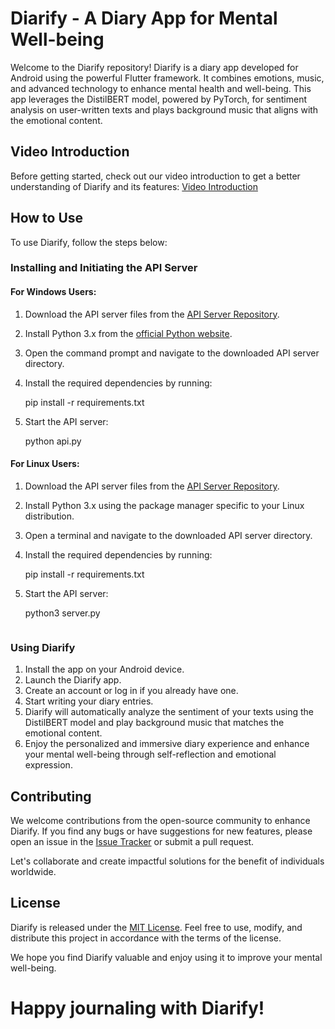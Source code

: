 # Diarify - A Diary App for Mental Well-being

Welcome to the Diarify repository! Diarify is a diary app developed for Android using the powerful Flutter framework. It combines emotions, music, and advanced technology to enhance mental health and well-being. This app leverages the DistilBERT model, powered by PyTorch, for sentiment analysis on user-written texts and plays background music that aligns with the emotional content.

## Video Introduction
Before getting started, check out our video introduction to get a better understanding of Diarify and its features: [Video Introduction](https://www.youtube.com/watch?v=your-video-link)

## How to Use
To use Diarify, follow the steps below:

### Installing and Initiating the API Server

#### For Windows Users:
1. Download the API server files from the [API Server Repository](API).
2. Install Python 3.x from the [official Python website](https://www.python.org/downloads/windows/).
3. Open the command prompt and navigate to the downloaded API server directory.

4. Install the required dependencies by running:

   pip install -r requirements.txt

6. Start the API server:

   python api.py


#### For Linux Users:
1. Download the API server files from the [API Server Repository](API).
2. Install Python 3.x using the package manager specific to your Linux distribution.
3. Open a terminal and navigate to the downloaded API server directory.

4. Install the required dependencies by running:

   pip install -r requirements.txt

5. Start the API server:

   python3 server.py
   ```

### Using Diarify
1. Install the app on your Android device.
2. Launch the Diarify app.
3. Create an account or log in if you already have one.
4. Start writing your diary entries.
5. Diarify will automatically analyze the sentiment of your texts using the DistilBERT model and play background music that matches the emotional content.
6. Enjoy the personalized and immersive diary experience and enhance your mental well-being through self-reflection and emotional expression.

## Contributing
We welcome contributions from the open-source community to enhance Diarify. If you find any bugs or have suggestions for new features, please open an issue in the [Issue Tracker](hhttps://github.com/AnuroopFarkya11/snetimentaldiaryy/issues) or submit a pull request.

Let's collaborate and create impactful solutions for the benefit of individuals worldwide.

## License
Diarify is released under the [MIT License](LICENSE). Feel free to use, modify, and distribute this project in accordance with the terms of the license.

We hope you find Diarify valuable and enjoy using it to improve your mental well-being.

# Happy journaling with Diarify!